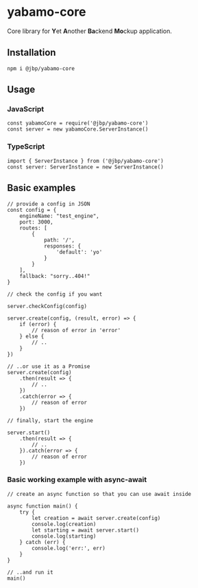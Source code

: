 # yabamo-core

Core library for **Y**et **A**nother **Ba**ckend **Mo**ckup application.


## Installation

```npm i @jbp/yabamo-core```

## Usage

### JavaScript

```
const yabamoCore = require('@jbp/yabamo-core')
const server = new yabamoCore.ServerInstance()
```

### TypeScript

```
import { ServerInstance } from ('@jbp/yabamo-core')
const server: ServerInstance = new ServerInstance()
```
## Basic examples
```
// provide a config in JSON
const config = {
    engineName: "test_engine",
    port: 3000,
    routes: [
        {
            path: '/',
            responses: {
                'default': 'yo'
            }
        }
    ],
    fallback: "sorry..404!"
}

// check the config if you want

server.checkConfig(config)

server.create(config, (result, error) => {
    if (error) {
        // reason of error in 'error'
    } else {
        // ..
    }
})

// ..or use it as a Promise
server.create(config)
    .then(result => {
        // ..
    })
    .catch(error => {
        // reason of error
    })

// finally, start the engine

server.start()
    .then(result => {
        // ..
    }).catch(error => {
        // reason of error
    })
```

### Basic working example with async-await
```
// create an async function so that you can use await inside

async function main() {
    try {
        let creation = await server.create(config)
        console.log(creation)
        let starting = await server.start()
        console.log(starting)
    } catch (err) {
        console.log('err:', err)
    }
}

// ..and run it
main()
```